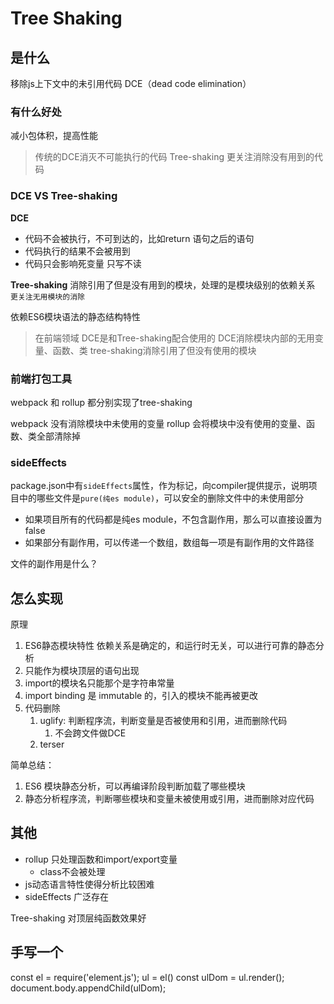 # Tree Shaking

## 是什么
移除js上下文中的未引用代码   DCE（dead code elimination）

### 有什么好处
减小包体积，提高性能

> 传统的DCE消灭不可能执行的代码
> Tree-shaking 更关注消除没有用到的代码

### DCE VS Tree-shaking
**DCE**
+ 代码不会被执行，不可到达的，比如return 语句之后的语句
+ 代码执行的结果不会被用到
+ 代码只会影响死变量 只写不读

**Tree-shaking**
消除引用了但是没有用到的模块，处理的是模块级别的依赖关系    
`更关注无用模块的消除`

依赖ES6模块语法的静态结构特性


> 在前端领域 DCE是和Tree-shaking配合使用的
> DCE消除模块内部的无用变量、函数、类
> tree-shaking消除引用了但没有使用的模块

### 前端打包工具
webpack 和 rollup 都分别实现了tree-shaking 

webpack 没有消除模块中未使用的变量
rollup 会将模块中没有使用的变量、函数、类全部清除掉

### sideEffects
package.json中有`sideEffects`属性，作为标记，向compiler提供提示，说明项目中的哪些文件是`pure(纯es module)`，可以安全的删除文件中的未使用部分
+ 如果项目所有的代码都是纯es module，不包含副作用，那么可以直接设置为false
+ 如果部分有副作用，可以传递一个数组，数组每一项是有副作用的文件路径

文件的副作用是什么？

## 怎么实现
原理
1. ES6静态模块特性 依赖关系是确定的，和运行时无关，可以进行可靠的静态分析
  1. 只能作为模块顶层的语句出现
  2. import的模块名只能那个是字符串常量
  3. import binding 是 immutable 的，引入的模块不能再被更改
2. 代码删除
   1. uglify: 判断程序流，判断变量是否被使用和引用，进而删除代码
      1. 不会跨文件做DCE
   2. terser

简单总结：
1. ES6 模块静态分析，可以再编译阶段判断加载了哪些模块
2. 静态分析程序流，判断哪些模块和变量未被使用或引用，进而删除对应代码


## 其他
+ rollup 只处理函数和import/export变量
  + class不会被处理
+ js动态语言特性使得分析比较困难
+ sideEffects 广泛存在
  
Tree-shaking 对顶层纯函数效果好

## 手写一个




const el = require('element.js');
ul = el()
const ulDom = ul.render();
document.body.appendChild(ulDom);

